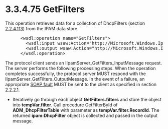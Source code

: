 <html dir="LTR" xmlns:mshelp="http://msdn.microsoft.com/mshelp" xmlns:ddue="http://ddue.schemas.microsoft.com/authoring/2003/5" xmlns:xlink="http://www.w3.org/1999/xlink" xmlns:tool="http://www.microsoft.com/tooltip">
 <body>
 <div id="header">
 <h1 class="heading">3.3.4.75 GetFilters</h1>
 </div>
 <div id="mainSection">
 <div id="mainBody">
 <div id="allHistory" class="saveHistory"></div>
 <div id="sectionSection0" class="section" name="collapseableSection">
 

<p>This operation retrieves data for a collection of
DhcpFilters (section <a href="134df5c5-9b06-43f9-b1e3-33377d240935.md">2.2.4.113</a>)
from the IPAM data store.</p>

<dl>
<dd>
<div><pre> &lt;wsdl:operation name=&quot;GetFilters&quot;&gt;
   &lt;wsdl:input wsaw:Action=&quot;http://Microsoft.Windows.Ipam/IIpamServer/GetFilters&quot; message=&quot;ipam:IIpamServer_GetFilters_InputMessage&quot; /&gt;
   &lt;wsdl:output wsaw:Action=&quot;http://Microsoft.Windows.Ipam/IIpamServer/GetFiltersResponse&quot; message=&quot;ipam:IIpamServer_GetFilters_OutputMessage&quot; /&gt;
 &lt;/wsdl:operation&gt;
</pre></div>
</dd></dl>

<p>The protocol client sends an
IIpamServer_GetFilters_InputMessage request. The server performs the following
processing steps. When the operation completes successfully, the protocol
server MUST respond with the IIpamServer_GetFilters_OutputMessage. In the event
of a failure, an appropriate <a href="21b4a631-8f28-420f-822f-c5f879d5046e.md#gt_ec8728a8-1a75-426f-8767-aa1932c7c19f">SOAP
fault</a> MUST be sent to the client as specified in section <a href="a90ad88d-2468-4ac1-bbb9-8f921d15bbc8.md">2.2.2.1</a>.</p>

<ul><li><p><span><span> 
</span></span>Iteratively go through each object <b>GetFilters.filters</b> and
store the object into <b>tempVar.filter</b>. Call procedure GetFilterById of <b>ADM_DhcpFilterTable</b>
with parameter as <b>tempVar.filter.RecordId</b>. The returned <b>ipam:DhcpFilter</b>
object is collected and passed in the output message.</p>

</li></ul>
 </div>
 </div>
 </div>
 </body>
</html>